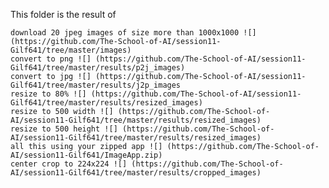 This folder is the result of 

    download 20 jpeg images of size more than 1000x1000 ![] (https://github.com/The-School-of-AI/session11-Gilf641/tree/master/images)
    convert to png ![] (https://github.com/The-School-of-AI/session11-Gilf641/tree/master/results/p2j_images)
    convert to jpg ![] (https://github.com/The-School-of-AI/session11-Gilf641/tree/master/results/j2p_images
    resize to 80% ![] (https://github.com/The-School-of-AI/session11-Gilf641/tree/master/results/resized_images)
    resize to 500 width ![] (https://github.com/The-School-of-AI/session11-Gilf641/tree/master/results/resized_images)
    resize to 500 height ![] (https://github.com/The-School-of-AI/session11-Gilf641/tree/master/results/resized_images)
    all this using your zipped app ![] (https://github.com/The-School-of-AI/session11-Gilf641/ImageApp.zip)
    center crop to 224x224 ![] (https://github.com/The-School-of-AI/session11-Gilf641/tree/master/results/cropped_images)

